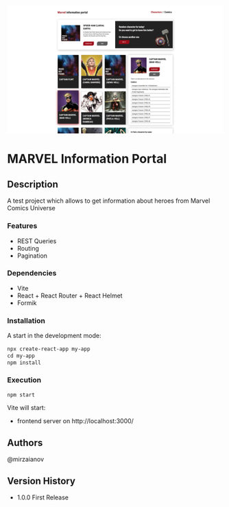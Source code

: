 ![MasterHead](./head.png)

# MARVEL Information Portal

## Description

A test project which allows to get information about heroes from Marvel Comics Universe

### Features

- REST Queries
- Routing
- Pagination

### Dependencies

- Vite
- React + React Router + React Helmet
- Formik

### Installation

A start in the development mode:

    npx create-react-app my-app
    cd my-app
    npm install

### Execution

    npm start

Vite will start:

- frontend server on http://localhost:3000/

## Authors

@mirzaianov

## Version History

- 1.0.0 First Release